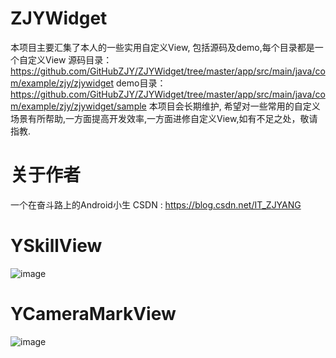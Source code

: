 # ZJYWidget
本项目主要汇集了本人的一些实用自定义View, 包括源码及demo,每个目录都是一个自定义View
源码目录：https://github.com/GitHubZJY/ZJYWidget/tree/master/app/src/main/java/com/example/zjy/zjywidget
demo目录：https://github.com/GitHubZJY/ZJYWidget/tree/master/app/src/main/java/com/example/zjy/zjywidget/sample
本项目会长期维护, 希望对一些常用的自定义场景有所帮助,一方面提高开发效率,一方面进修自定义View,如有不足之处，敬请指教.

# 关于作者
一个在奋斗路上的Android小生
CSDN : https://blog.csdn.net/IT_ZJYANG

# YSkillView

![image](https://github.com/GitHubZJY/ZJYWidget/blob/master/image/YSkillView.gif)

# YCameraMarkView

![image](https://github.com/GitHubZJY/ZJYWidget/blob/master/image/YCameraMarkView.gif)
